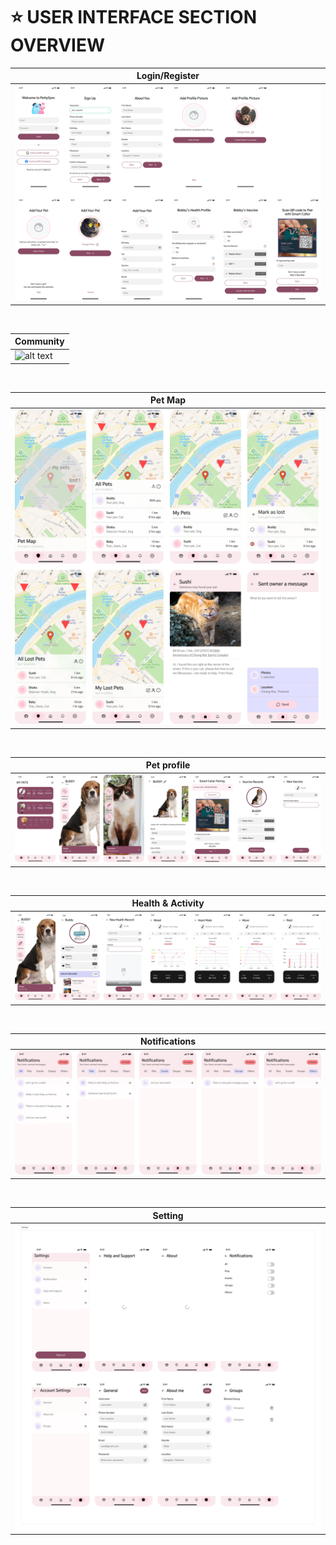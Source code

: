 # ⭐️ USER INTERFACE SECTION OVERVIEW   

| Login/Register |
| ----------- |
| ![alt text](<../../images/ux-xui/Pasted Graphic 24.png>) |

<br>

| Community |
| ----------- |
| ![alt text](<../../images/ux-xui/Community.png>) |

<br>

| Pet Map |
| ----------- |
| ![alt text](<../../images/ux-xui/map (2).png>) |

<br>

| Pet profile | 
| ----------- | 
| ![alt text](<../../images/ux-xui/petprofile.png>) |

<br>

| Health & Activity | 
| ----------- | 
| ![alt text](<../../images/ux-xui/health.png>) |

<br>

| Notifications |
| ----------- |
| ![alt text](<../../images/ux-xui/noti.png>) |

<br>

| Setting |
| ----------- |
| ![alt text](<../../images/ux-xui/Settings.png>) |

<br>
